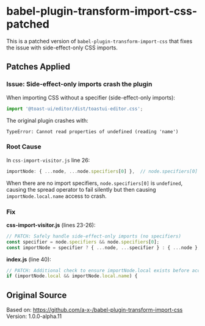 # babel-plugin-transform-import-css-patched

This is a patched version of `babel-plugin-transform-import-css` that fixes the issue with side-effect-only CSS imports.

## Patches Applied

### Issue: Side-effect-only imports crash the plugin

When importing CSS without a specifier (side-effect-only imports):
```javascript
import '@toast-ui/editor/dist/toastui-editor.css';
```

The original plugin crashes with:
```
TypeError: Cannot read properties of undefined (reading 'name')
```

### Root Cause

In `css-import-visitor.js` line 26:
```javascript
importNode: { ...node, ...node.specifiers[0] },  // node.specifiers[0] is undefined!
```

When there are no import specifiers, `node.specifiers[0]` is `undefined`, causing the spread operator to fail silently but then causing `importNode.local.name` access to crash.

### Fix

**css-import-visitor.js** (lines 23-26):
```javascript
// PATCH: Safely handle side-effect-only imports (no specifiers)
const specifier = node.specifiers && node.specifiers[0];
const importNode = specifier ? { ...node, ...specifier } : { ...node };
```

**index.js** (line 40):
```javascript
// PATCH: Additional check to ensure importNode.local exists before accessing .name
if (importNode.local && importNode.local.name) {
```

## Original Source

Based on: https://github.com/a-x-/babel-plugin-transform-import-css
Version: 1.0.0-alpha.11
